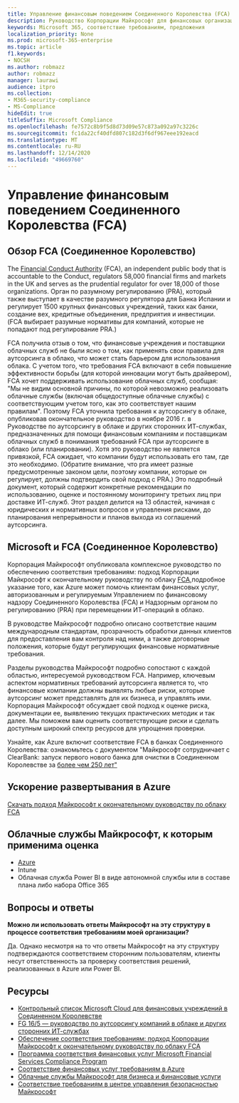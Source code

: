 ```yaml
---
title: Управление финансовым поведением Соединенного Королевства (FCA)
description: Руководство Корпорации Майкрософт для финансовых организаций в Соединенном Королевстве следует рекомендациям по финансовому надзору и аутсорсингу в облаке.
keywords: Microsoft 365, соответствие требованиям, предложения
localization_priority: None
ms.prod: microsoft-365-enterprise
ms.topic: article
f1.keywords:
- NOCSH
ms.author: robmazz
author: robmazz
manager: laurawi
audience: itpro
ms.collection:
- M365-security-compliance
- MS-Compliance
hideEdit: true
titleSuffix: Microsoft Compliance
ms.openlocfilehash: fe7572c8b9f5d8d73d09e57c873a092a97c3226c
ms.sourcegitcommit: fc1da22cf40dfd807c182d3f6df967eee192eacd
ms.translationtype: MT
ms.contentlocale: ru-RU
ms.lasthandoff: 12/14/2020
ms.locfileid: "49669760"
---
```

# <a name="united-kingdom-financial-conduct-authority-fca"></a>Управление финансовым поведением Соединенного Королевства (FCA)

## <a name="fca-uk-overview"></a>Обзор FCA (Соединенное Королевство)

The [Financial Conduct Authority](https://www.fca.org.uk/) (FCA), an independent public body that is accountable to the Conduct, regulators 58,000 financial firms and markets in the UK and serves as the prudential regulator for over 18,000 of those organizations. [](https://www.bankofengland.co.uk/pra/pages/default.aspx) Орган по разумному регулированию (PRA), который также выступает в качестве разумного регулятора для Банка Испании и регулирует 1500 крупных финансовых учреждений, таких как банки, создание вех, кредитные объединения, предприятия и инвестиции. (FCA выбирает разумные нормативы для компаний, которые не попадают под регулирование PRA.)

FCA получила отзыв о том, что финансовые учреждения и поставщики облачных служб не были ясно о том, как применять свои правила для аутсорсинга в облако, что может стать барьером для использования облака. С учетом того, что требования FCA включают в себя повышение эффективности борьбы (для которой инновации могут быть драйвером), FCA хочет поддерживать использование облачных служб, сообщая: "Мы не видим основной причины, по которой невозможно реализовать облачные службы (включая общедоступные облачные службы) с соответствующим учетом того, как это соответствует нашим правилам". Поэтому FCA уточнила требования к аутсорсингу в облаке, опубликовав окончательное [](https://www.fca.org.uk/publication/finalised-guidance/fg16-5.pdf) руководство в ноябре 2016 г. в Руководстве по аутсорсингу в облаке и других сторонних ИТ-службах, предназначенных для помощи финансовым компаниям и поставщикам облачных служб в понимания требований FCA при аутсорсинге в облако (или планировании). Хотя это руководство не является привязкой, FCA ожидает, что компании будут использовать его там, где это необходимо. (Обратите внимание, что pra имеет разные предусмотренные законом цели, поэтому компании, которые он регулирует, должны подтвердить свой подход с PRA.) Это подробный документ, который содержит конкретные рекомендации по использованию, оценке и постоянному мониторингу третьих лиц при доставке ИТ-служб. Этот раздел делится на 13 областей, начиная с юридических и нормативных вопросов и управления рисками, до планирования непрерывности и планов выхода из соглашений аутсорсинга.

## <a name="microsoft-and-fca-uk"></a>Microsoft и FCA (Соединенное Королевство)

Корпорация Майкрософт опубликовала комплексное руководство по обеспечению соответствия требованиям: подход Корпорации Майкрософт к окончательному руководству по облаку [FCA,](https://go.microsoft.com/fwlink/p/?linkid=2101561)подробное указание того, как Azure может помочь клиентам финансовых услуг, авторизованным и регулируемым Управлением по финансовому надзору Соединенного Королевства (FCA) и Надзорным органом по регулированию (PRA) при перемещении ИТ-операций в облако.

В руководстве Майкрософт подробно описано соответствие нашим международным стандартам, прозрачность обработки данных клиентов для предоставления вам контроля над ними, а также договорные положения, которые будут регулирующих финансовые нормативные требования.

Разделы руководства Майкрософт подробно сопостают с каждой областью, интересуемой руководством FCA. Например, ключевым аспектом нормативных требований аутсорсинга является то, что финансовые компании должны выявлять любые риски, которые аутсорсинг может представлять для их бизнеса, и управлять ими. Корпорация Майкрософт обсуждает свой подход к оценке риска, документации ее, выявлению текущих практических методик и так далее. Мы поможем вам оценить соответствующие риски и сделать доступным широкий спектр ресурсов для упрощения проверки.

Узнайте, как Azure включит соответствие FCA в банках Соединенного Королевства: ознакомьтесь с документом "Майкрософт сотрудничает с ClearBank: запуск первого нового банка для очистки в Соединенном Королевстве за [более чем 250 лет"](https://customers.microsoft.com/story/microsoft-collaborates-with-clearbank)

## <a name="accelerate-your-deployment-on-azure"></a>Ускорение развертывания в Azure

[Скачать подход Майкрософт к окончательному руководству по облаку FCA](https://go.microsoft.com/fwlink/p/?linkid=2101561)

## <a name="microsoft-in-scope-cloud-services"></a>Облачные службы Майкрософт, к которым применима оценка

- [Azure](https://aka.ms/AzureCompliance)
- Intune
- Облачная служба Power BI в виде автономной службы или в составе плана либо набора Office 365

## <a name="frequently-asked-questions"></a>Вопросы и ответы

**Можно ли использовать ответы Майкрософт на эту структуру в процессе соответствия требованиям моей организации?**

Да. Однако несмотря на то что ответы Майкрософт на эту структуру подтверждаются соответствием сторонним пользователям, клиенты несут ответственность за проверку соответствия решений, реализованных в Azure или Power BI.

## <a name="resources"></a>Ресурсы

- [Контрольный список Microsoft Cloud для финансовых учреждений в Соединенном Королевстве](https://aka.ms/Azure-UK-compliance)
- [FG 16/5 — руководство по аутсорсингу компаний в облаке и других сторонних ИТ-службах](https://www.fca.org.uk/publication/finalised-guidance/fg16-5.pdf)
- [Обеспечение соответствия требованиям: подход Корпорации Майкрософт к окончательному руководству по облаку FCA](https://go.microsoft.com/fwlink/p/?linkid=2101561)
- [Программа соответствия финансовых услуг Microsoft Financial Services Compliance Program](https://www.microsoft.com/download/details.aspx?id=55332)
- [Соответствие финансовых услуг требованиям в Azure](https://azure.microsoft.com/resources/videos/azurecon-2015-financial-services-compliance-in-azure/)
- [Облачные службы Майкрософт для бизнеса и финансовые услуги](https://www.microsoft.com/trustcenter/cloudservices/financialservices)
- [Соответствие требованиям в центре управления безопасностью Майкрософт](https://www.microsoft.com/trust-center/compliance/compliance-overview)
